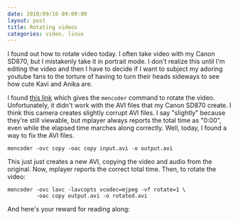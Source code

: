 ```yaml
---
date: 2010/09/16 09:09:00
layout: post
title: Rotating videos
categories: video, linux
---
```


I found out how to rotate video today. I often take video with my
Canon SD870, but I mistakenly take it in portrait mode. I don't
realize this until I'm editing the video and then I have to decide if
I want to subject my adoring youtube fans to the torture of having to
turn their heads sideways to see how cute Kavi and Anika are. 

I found [this
link](http://www.hanselman.com/blog/HowToRotateAnAVIOrMPEGFileTakenInPortrait.aspx)
which gives the `mencoder` command to rotate the video. Unfortunately,
it didn't work with the AVI files that my Canon SD870 create. I think
this camera creates slightly corrupt AVI files. I say "slightly"
because they're still viewable, but mplayer always reports the total
time as "0:00", even while the elapsed time marches along
correctly. Well, today, I found a way to fix the AVI files.

    mencoder -ovc copy -oac copy input.avi -o output.avi

This just just creates a new AVI, copying the video and audio from the
original. Now, mplayer reports the correct total time. Then, to rotate
the video:

    mencoder -ovc lavc -lavcopts vcodec=mjpeg -vf rotate=1 \
             -oac copy output.avi -o rotated.avi

And here's your reward for reading along:

<object width="480" height="385"><param name="movie"
value="http://www.youtube.com/v/QIC21_XaAJ0?fs=1&amp;hl=en_US"></param><param
name="allowFullScreen" value="true"></param><param
name="allowscriptaccess" value="always"></param><embed
src="http://www.youtube.com/v/QIC21_XaAJ0?fs=1&amp;hl=en_US"
type="application/x-shockwave-flash" allowscriptaccess="always"
allowfullscreen="true" width="480" height="385"></embed></object>
